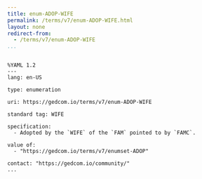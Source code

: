 ```yaml
---
title: enum-ADOP-WIFE
permalink: /terms/v7/enum-ADOP-WIFE.html
layout: none
redirect-from:
  - /terms/v7/enum-ADOP-WIFE
...
```


```

%YAML 1.2
---
lang: en-US

type: enumeration

uri: https://gedcom.io/terms/v7/enum-ADOP-WIFE

standard tag: WIFE

specification:
  - Adopted by the `WIFE` of the `FAM` pointed to by `FAMC`.

value of:
  - "https://gedcom.io/terms/v7/enumset-ADOP"

contact: "https://gedcom.io/community/"
...

```

